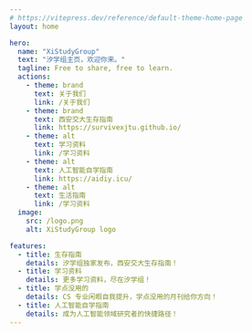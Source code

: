 ```yaml
---
# https://vitepress.dev/reference/default-theme-home-page
layout: home

hero:
  name: "XiStudyGroup"
  text: "汐学组主页，欢迎你来。"
  tagline: Free to share, free to learn.
  actions:
    - theme: brand
      text: 关于我们
      link: /关于我们
    - theme: brand
      text: 西安交大生存指南
      link: https://survivexjtu.github.io/
    - theme: alt
      text: 学习资料
      link: /学习资料
    - theme: alt
      text: 人工智能自学指南
      link: https://aidiy.icu/
    - theme: alt
      text: 生活指南
      link: /学习资料
  image:
    src: /logo.png
    alt: XiStudyGroup logo

features:
  - title: 生存指南
    details: 汐学组独家发布，西安交大生存指南！
  - title: 学习资料
    details: 更多学习资料，尽在汐学组！
  - title: 学点没用的
    details: CS 专业闲暇自我提升，学点没用的月刊给你方向！
  - title: 人工智能自学指南
    details: 成为人工智能领域研究者的快捷路径！
---
```


